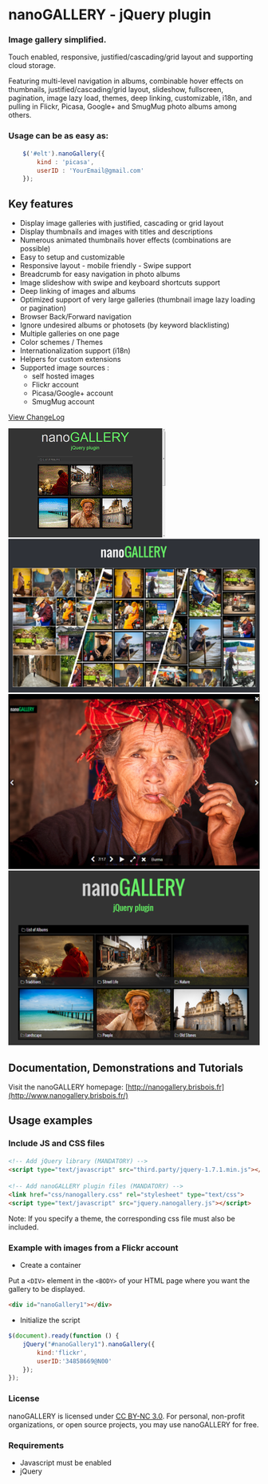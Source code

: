 nanoGALLERY - jQuery plugin 
===========

### Image gallery simplified.

Touch enabled, responsive, justified/cascading/grid layout and supporting cloud storage.

Featuring multi-level navigation in albums, combinable hover effects on thumbnails, justified/cascading/grid layout, slideshow, fullscreen, pagination, image lazy load, themes, deep linking, customizable, i18n, and pulling in Flickr, Picasa, Google+ and SmugMug photo albums among others.


### Usage can be as easy as: 
```js
	$('#elt').nanoGallery({
		kind : 'picasa',
		userID : 'YourEmail@gmail.com'
	});
```


Key features
--------
- Display image galleries with justified, cascading or grid layout
- Display thumbnails and images with titles and descriptions
- Numerous animated thumbnails hover effects (combinations are possible)
- Easy to setup and customizable
- Responsive layout - mobile friendly - Swipe support
- Breadcrumb for easy navigation in photo albums
- Image slideshow with swipe and keyboard shortcuts support
- Deep linking of images and albums
- Optimized support of very large galleries (thumbnail image lazy loading or pagination)
- Browser Back/Forward navigation
- Ignore undesired albums or photosets (by keyword blacklisting)
- Multiple galleries on one page
- Color schemes / Themes
- Internationalization support (i18n)
- Helpers for custom extensions
- Supported image sources :
  * self hosted images
  * Flickr account
  * Picasa/Google+ account
  * SmugMug account

[View ChangeLog](/changelog.md)


![Animation](/doc/nanoGALLERY4_demo.gif?raw=true "Animation")
![Screenshot1](/doc/nanogallery_screenshot.png?raw=true "Screenshot1")
![Screenshot2](/doc/nanoGALLERY4_screenshot7.png?raw=true "Screenshot2")
![Screenshot1](/doc/nanoGALLERY4_screenshot1a.png?raw=true "Screenshot3")

  
Documentation, Demonstrations and Tutorials
-------------

Visit the nanoGALLERY homepage: [http://nanogallery.brisbois.fr](http://www.nanogallery.brisbois.fr/)



Usage examples
-----


### Include JS and CSS files


``` HTML
<!-- Add jQuery library (MANDATORY) -->
<script type="text/javascript" src="third.party/jquery-1.7.1.min.js"></script> 

<!-- Add nanoGALLERY plugin files (MANDATORY) -->
<link href="css/nanogallery.css" rel="stylesheet" type="text/css">
<script type="text/javascript" src="jquery.nanogallery.js"></script>
```

Note: If you specify a theme, the corresponding css file must also be included.

### Example with images from a Flickr account

* Create a container

Put a ```<DIV>``` element in the ```<BODY>``` of your HTML page where you want the gallery to be displayed.

```html
<div id="nanoGallery1"></div>
```

* Initialize the script

```js
$(document).ready(function () {
	jQuery("#nanoGallery1").nanoGallery({
		kind:'flickr',
		userID:'34858669@N00'
	});
});
```



### License

nanoGALLERY is licensed under [CC BY-NC 3.0](http://creativecommons.org/licenses/by-nc/3.0/).
For personal, non-profit organizations, or open source projects, you may use nanoGALLERY for free.



### Requirements
* Javascript must be enabled
* jQuery

